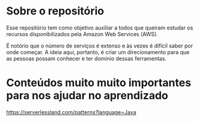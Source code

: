 # Sobre o repositório

Esse repositório tem como objetivo auxiliar a todos que queiram estudar os recursos disponibilizados pela
Amazon Web Services (AWS).


É notório que o número de serviços é extenso e às vezes é difícil saber por onde começar. A ideia aqui, portanto, é criar um direcionamento para que as pessoas possam conhecer e ter domínio dessas ferramentas.


# Conteúdos muito muito importantes para nos ajudar no aprendizado

https://serverlessland.com/patterns?language=Java
